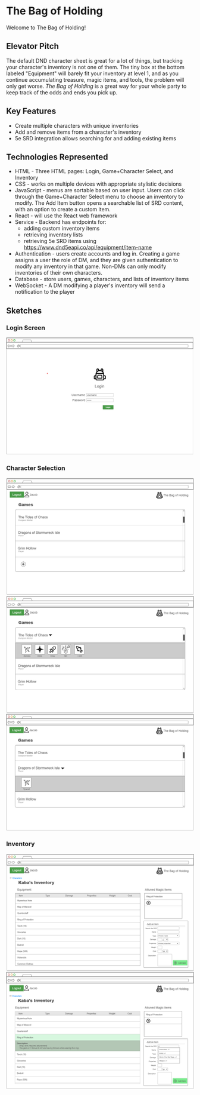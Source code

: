 # The Bag of Holding

Welcome to The Bag of Holding!

## Elevator Pitch

The default DND character sheet is great for a lot of things, but tracking your character's inventory is not one of them. The tiny box at the bottom labeled "Equipment" will barely fit your inventory at level 1, and as you continue accumulating treasure, magic items, and tools, the problem will only get worse. *The Bag of Holding* is a great way for your whole party to keep track of the odds and ends you pick up.

## Key Features
- Create multiple characters with unique inventories
- Add and remove items from a character's inventory
- 5e SRD integration allows searching for and adding existing items

## Technologies Represented
- HTML - Three HTML pages: Login, Game+Character Select, and Inventory
- CSS - works on multiple devices with appropriate stylistic decisions
- JavaScript - menus are sortable based on user input. Users can click through the Game+Character Select menu to choose an inventory to modify. The Add Item button opens a searchable list of SRD content, with an option to create a custom item.
- React - will use the React web framework
- Service - Backend has endpoints for:
    - adding custom inventory items
    - retrieving inventory lists
    - retrieving 5e SRD items using https://www.dnd5eapi.co/api/equipment/item-name
- Authentication - users create accounts and log in. Creating a game assigns a user the role of DM, and they are given authentication to modify any inventory in that game. Non-DMs can only modify inventories of their own characters.
- Database - store users, games, characters, and lists of inventory items
- WebSocket - A DM modifying a player's inventory will send a notification to the player
    

## Sketches

### Login Screen
![login](mockup-1.png)
### Character Selection
![games](mockup-2.png)
![dm](mockup-3.png)
![player](mockup-4.png)

### Inventory
![inventory](mockup-5.png)
![inventorydetail](mockup-6.png)
